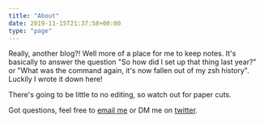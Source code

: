 ```yaml
---
title: "About"
date: 2019-11-15T21:37:58+00:00
type: "page"
---
```


Really, another blog?! Well more of a place for me to keep notes. It's basically to answer the question "So how did I set up that thing last year?" or "What was the command again, it's now fallen out of my zsh history". Luckily I wrote it down here!

There's going to be little to no editing, so watch out for paper cuts.

Got questions, feel free to [email me](ramblings@henryjenkins.name) or DM me on [twitter](https://twitter.com/steakunderscore).
